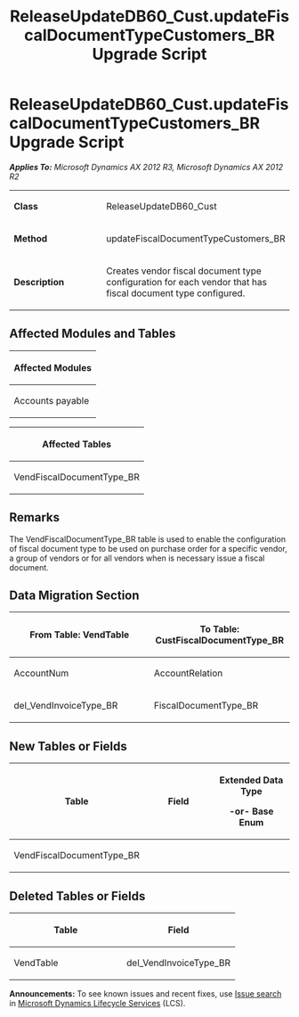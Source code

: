 ﻿---
title: ReleaseUpdateDB60_Cust.updateFiscalDocumentTypeCustomers_BR Upgrade Script
TOCTitle: ReleaseUpdateDB60_Cust.updateFiscalDocumentTypeCustomers_BR Upgrade Script
ms:assetid: 45f71a7b-2430-5285-16e5-0f02f43b8581
ms:mtpsurl: https://msdn.microsoft.com/en-us/library/JJ718948(v=AX.60)
ms:contentKeyID: 49707982
ms.date: 05/18/2015
mtps_version: v=AX.60
---

# ReleaseUpdateDB60\_Cust.updateFiscalDocumentTypeCustomers\_BR Upgrade Script 


_**Applies To:** Microsoft Dynamics AX 2012 R3, Microsoft Dynamics AX 2012 R2_

<table>
<colgroup>
<col style="width: 50%" />
<col style="width: 50%" />
</colgroup>
<tbody>
<tr class="odd">
<td><p><strong>Class</strong></p></td>
<td><p>ReleaseUpdateDB60_Cust</p></td>
</tr>
<tr class="even">
<td><p><strong>Method</strong></p></td>
<td><p>updateFiscalDocumentTypeCustomers_BR</p></td>
</tr>
<tr class="odd">
<td><p><strong>Description</strong></p></td>
<td><p>Creates vendor fiscal document type configuration for each vendor that has fiscal document type configured.</p></td>
</tr>
</tbody>
</table>


## Affected Modules and Tables

<table>
<colgroup>
<col style="width: 100%" />
</colgroup>
<thead>
<tr class="header">
<th><p>Affected Modules</p></th>
</tr>
</thead>
<tbody>
<tr class="odd">
<td><p>Accounts payable</p></td>
</tr>
</tbody>
</table>


<table>
<colgroup>
<col style="width: 100%" />
</colgroup>
<thead>
<tr class="header">
<th><p>Affected Tables</p></th>
</tr>
</thead>
<tbody>
<tr class="odd">
<td><p>VendFiscalDocumentType_BR</p></td>
</tr>
</tbody>
</table>


## Remarks

The VendFiscalDocumentType\_BR table is used to enable the configuration of fiscal document type to be used on purchase order for a specific vendor, a group of vendors or for all vendors when is necessary issue a fiscal document.

## Data Migration Section

<table>
<colgroup>
<col style="width: 50%" />
<col style="width: 50%" />
</colgroup>
<thead>
<tr class="header">
<th><p>From Table: VendTable</p></th>
<th><p>To Table: CustFiscalDocumentType_BR</p></th>
</tr>
</thead>
<tbody>
<tr class="odd">
<td><p>AccountNum</p></td>
<td><p>AccountRelation</p></td>
</tr>
<tr class="even">
<td><p>del_VendInvoiceType_BR</p></td>
<td><p>FiscalDocumentType_BR</p></td>
</tr>
</tbody>
</table>


## New Tables or Fields

<table>
<colgroup>
<col style="width: 33%" />
<col style="width: 33%" />
<col style="width: 33%" />
</colgroup>
<thead>
<tr class="header">
<th><p>Table</p></th>
<th><p>Field</p></th>
<th><p>Extended Data Type</p>
<p>-or- Base Enum</p></th>
</tr>
</thead>
<tbody>
<tr class="odd">
<td><p>VendFiscalDocumentType_BR</p></td>
<td><p></p></td>
<td><p></p></td>
</tr>
</tbody>
</table>


## Deleted Tables or Fields

<table>
<colgroup>
<col style="width: 50%" />
<col style="width: 50%" />
</colgroup>
<thead>
<tr class="header">
<th><p>Table</p></th>
<th><p>Field</p></th>
</tr>
</thead>
<tbody>
<tr class="odd">
<td><p>VendTable</p></td>
<td><p>del_VendInvoiceType_BR</p></td>
</tr>
</tbody>
</table>

  
**Announcements:** To see known issues and recent fixes, use [Issue search](http://go.microsoft.com/fwlink/?linkid=389258) in [Microsoft Dynamics Lifecycle Services](http://go.microsoft.com/fwlink/?linkid=306505) (LCS).

